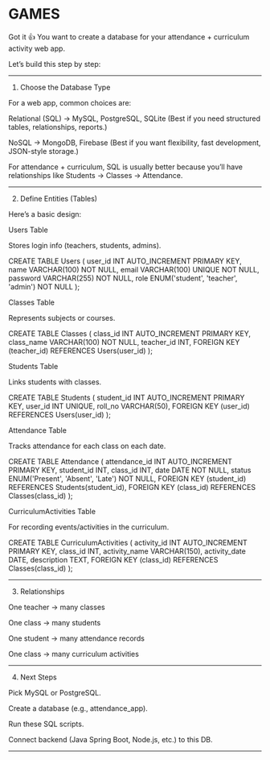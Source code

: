 # GAMES


Got it 👍 You want to create a database for your attendance + curriculum activity web app.

Let’s build this step by step:


---

1. Choose the Database Type

For a web app, common choices are:

Relational (SQL) → MySQL, PostgreSQL, SQLite
(Best if you need structured tables, relationships, reports.)

NoSQL → MongoDB, Firebase
(Best if you want flexibility, fast development, JSON-style storage.)


For attendance + curriculum, SQL is usually better because you’ll have relationships like Students → Classes → Attendance.


---

2. Define Entities (Tables)

Here’s a basic design:

Users Table

Stores login info (teachers, students, admins).

CREATE TABLE Users (
    user_id INT AUTO_INCREMENT PRIMARY KEY,
    name VARCHAR(100) NOT NULL,
    email VARCHAR(100) UNIQUE NOT NULL,
    password VARCHAR(255) NOT NULL,
    role ENUM('student', 'teacher', 'admin') NOT NULL
);

Classes Table

Represents subjects or courses.

CREATE TABLE Classes (
    class_id INT AUTO_INCREMENT PRIMARY KEY,
    class_name VARCHAR(100) NOT NULL,
    teacher_id INT,
    FOREIGN KEY (teacher_id) REFERENCES Users(user_id)
);

Students Table

Links students with classes.

CREATE TABLE Students (
    student_id INT AUTO_INCREMENT PRIMARY KEY,
    user_id INT UNIQUE,
    roll_no VARCHAR(50),
    FOREIGN KEY (user_id) REFERENCES Users(user_id)
);

Attendance Table

Tracks attendance for each class on each date.

CREATE TABLE Attendance (
    attendance_id INT AUTO_INCREMENT PRIMARY KEY,
    student_id INT,
    class_id INT,
    date DATE NOT NULL,
    status ENUM('Present', 'Absent', 'Late') NOT NULL,
    FOREIGN KEY (student_id) REFERENCES Students(student_id),
    FOREIGN KEY (class_id) REFERENCES Classes(class_id)
);

CurriculumActivities Table

For recording events/activities in the curriculum.

CREATE TABLE CurriculumActivities (
    activity_id INT AUTO_INCREMENT PRIMARY KEY,
    class_id INT,
    activity_name VARCHAR(150),
    activity_date DATE,
    description TEXT,
    FOREIGN KEY (class_id) REFERENCES Classes(class_id)
);


---

3. Relationships

One teacher → many classes

One class → many students

One student → many attendance records

One class → many curriculum activities



---

4. Next Steps

Pick MySQL or PostgreSQL.

Create a database (e.g., attendance_app).

Run these SQL scripts.

Connect backend (Java Spring Boot, Node.js, etc.) to this DB.



---








